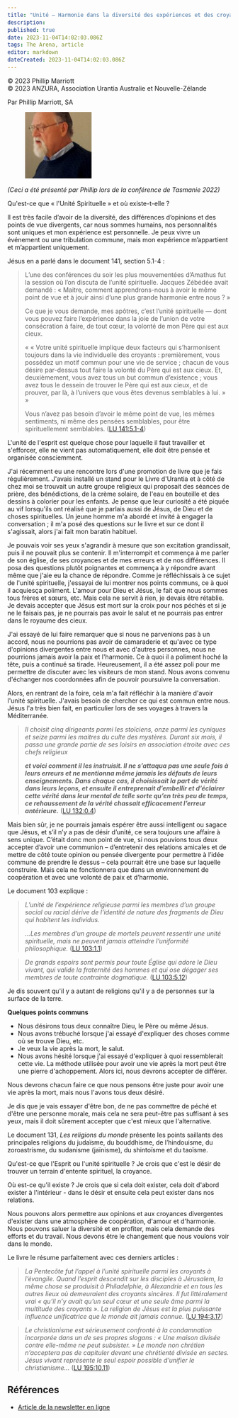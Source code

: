 ```yaml
---
title: "Unité – Harmonie dans la diversité des expériences et des croyances"
description: 
published: true
date: 2023-11-04T14:02:03.086Z
tags: The Arena, article
editor: markdown
dateCreated: 2023-11-04T14:02:03.086Z
---
```


<p class="v-card v-sheet theme--light grey lighten-3 px-2">© 2023 Phillip Marriott<br>© 2023 ANZURA, Association Urantia Australie et Nouvelle-Zélande</p>


Par Phillip Marriott, SA

<figure id="Figure_1" class="image urantiapedia image-style-align-left">
<img src="/image/article/The_Arena/Phillip-22-150x150.jpg" alt="Phillip Marriott">
</figure>

_(Ceci a été présenté par Phillip lors de la conférence de Tasmanie 2022)_

Qu'est-ce que « l'Unité Spirituelle » et où existe-t-elle ?

Il est très facile d’avoir de la diversité, des différences d’opinions et des points de vue divergents, car nous sommes humains, nos personnalités sont uniques et mon expérience est personnelle. Je peux vivre un événement ou une tribulation commune, mais mon expérience m’appartient et m’appartient uniquement.
<br style="clear:both;"/>

Jésus en a parlé dans le document 141, section 5.1-4 :

> L’une des conférences du soir les plus mouvementées d’Amathus fut la session où l’on discuta de l’unité spirituelle. Jacques Zébédée avait demandé : « Maitre, comment apprendrons-nous à avoir le même point de vue et à jouir ainsi d’une plus grande harmonie entre nous ? »
> 
> Ce que je vous demande, mes apôtres, c’est l’unité spirituelle — dont vous pouvez faire l’expérience dans la joie de l’union de votre consécration à faire, de tout cœur, la volonté de mon Père qui est aux cieux.
> 
> « « Votre unité spirituelle implique deux facteurs qui s’harmonisent toujours dans la vie individuelle des croyants : premièrement, vous possédez un motif commun pour une vie de service ; chacun de vous désire par-dessus tout faire la volonté du Père qui est aux cieux. Et, deuxièmement, vous avez tous un but commun d’existence ; vous avez tous le dessein de trouver le Père qui est aux cieux, et de prouver, par là, à l’univers que vous êtes devenus semblables à lui. » »
> 
> Vous n’avez pas besoin d’avoir le même point de vue, les mêmes sentiments, ni même des pensées semblables, pour être spirituellement semblables. ([LU 141:5.1-4](/fr/The_Urantia_Book/141#p5_1))

L'unité de l'esprit est quelque chose pour laquelle il faut travailler et s'efforcer, elle ne vient pas automatiquement, elle doit être pensée et organisée consciemment.

J'ai récemment eu une rencontre lors d'une promotion de livre que je fais régulièrement. J'avais installé un stand pour le Livre d'Urantia et à côté de chez moi se trouvait un autre groupe religieux qui proposait des séances de prière, des bénédictions, de la crème solaire, de l'eau en bouteille et des dessins à colorier pour les enfants. Je pense que leur curiosité a été piquée au vif lorsqu'ils ont réalisé que je parlais aussi de Jésus, de Dieu et de choses spirituelles. Un jeune homme m'a abordé et invité à engager la conversation ; il m'a posé des questions sur le livre et sur ce dont il s'agissait, alors j'ai fait mon baratin habituel.

Je pouvais voir ses yeux s'agrandir à mesure que son excitation grandissait, puis il ne pouvait plus se contenir. Il m'interrompit et commença à me parler de son église, de ses croyances et de mes erreurs et de nos différences. Il posa des questions plutôt poignantes et commença à y répondre avant même que j'aie eu la chance de répondre. Comme je réfléchissais à ce sujet de l'unité spirituelle, j'essayai de lui montrer nos points communs, ce à quoi il acquiesça poliment. L'amour pour Dieu et Jésus, le fait que nous sommes tous frères et sœurs, etc. Mais cela ne servit à rien, je devais être rétablie. Je devais accepter que Jésus est mort sur la croix pour nos péchés et si je ne le faisais pas, je ne pourrais pas avoir le salut et ne pourrais pas entrer dans le royaume des cieux.

J'ai essayé de lui faire remarquer que si nous ne parvenions pas à un accord, nous ne pourrions pas avoir de camaraderie et qu'avec ce type d'opinions divergentes entre nous et avec d'autres personnes, nous ne pourrions jamais avoir la paix et l'harmonie. Ce à quoi il a poliment hoché la tête, puis a continué sa tirade. Heureusement, il a été assez poli pour me permettre de discuter avec les visiteurs de mon stand. Nous avons convenu d'échanger nos coordonnées afin de pouvoir poursuivre la conversation.

Alors, en rentrant de la foire, cela m'a fait réfléchir à la manière d'avoir l'unité spirituelle. J'avais besoin de chercher ce qui est commun entre nous. Jésus l'a très bien fait, en particulier lors de ses voyages à travers la Méditerranée.

> _Il choisit cinq dirigeants parmi les stoïciens, onze parmi les cyniques et seize parmi les maitres du culte des mystères. Durant six mois, il passa une grande partie de ses loisirs en association étroite avec ces chefs religieux_
> 
> **_et voici comment il les instruisit. Il ne s’attaqua pas une seule fois à leurs erreurs et ne mentionna même jamais les défauts de leurs enseignements. Dans chaque cas, il choisissait la part de vérité dans leurs leçons, et ensuite il entreprenait d’embellir et d’éclairer cette vérité dans leur mental de telle sorte qu’en très peu de temps, ce rehaussement de la vérité chassait efficacement l’erreur antérieure._** ([LU 132:0.4](/fr/The_Urantia_Book/132#p0_4))

Mais bien sûr, je ne pourrais jamais espérer être aussi intelligent ou sagace que Jésus, et s’il n’y a pas de désir d’unité, ce sera toujours une affaire à sens unique. C’était donc mon point de vue, si nous pouvions tous deux accepter d’avoir une communion – d’entretenir des relations amicales et de mettre de côté toute opinion ou pensée divergente pour permettre à l’idée commune de prendre le dessus – cela pourrait être une base sur laquelle construire. Mais cela ne fonctionnera que dans un environnement de coopération et avec une volonté de paix et d’harmonie.

Le document 103 explique :

> _L’unité de l’expérience religieuse parmi les membres d’un groupe social ou racial dérive de l’identité de nature des fragments de Dieu qui habitent les individus._
> 
> _...Les membres d’un groupe de mortels peuvent ressentir une unité spirituelle, mais ne peuvent jamais atteindre l’uniformité philosophique._ ([LU 103:1.1](/fr/The_Urantia_Book/103#p1_1))

> _De grands espoirs sont permis pour toute Église qui adore le Dieu vivant, qui valide la fraternité des hommes et qui ose dégager ses membres de toute contrainte dogmatique._ ([LU 103:5.12](/fr/The_Urantia_Book/103#p5_12))

Je dis souvent qu'il y a autant de religions qu'il y a de personnes sur la surface de la terre.

**Quelques points communs**

- Nous désirons tous deux connaître Dieu, le Père ou même Jésus.
- Nous avons trébuché lorsque j'ai essayé d'expliquer des choses comme où se trouve Dieu, etc.
- Je veux la vie après la mort, le salut.
- Nous avons hésité lorsque j'ai essayé d'expliquer à quoi ressemblerait cette vie. La méthode utilisée pour avoir une vie après la mort peut être une pierre d'achoppement. Alors ici, nous devrons accepter de différer.

Nous devrons chacun faire ce que nous pensons être juste pour avoir une vie après la mort, mais nous l'avons tous deux désiré.

Je dis que je vais essayer d'être bon, de ne pas commettre de péché et d'être une personne morale, mais cela ne sera peut-être pas suffisant à ses yeux, mais il doit sûrement accepter que c'est mieux que l'alternative.

Le document 131, _Les religions du monde_ présente les points saillants des principales religions du judaïsme, du bouddhisme, de l’hindouisme, du zoroastrisme, du sudanisme (jaïnisme), du shintoïsme et du taoïsme.

Qu'est-ce que l'Esprit ou l'unité spirituelle ?
Je crois que c'est le désir de trouver un terrain d'entente spirituel, la croyance.

Où est-ce qu'il existe ?
Je crois que si cela doit exister, cela doit d'abord exister à l'intérieur - dans le désir et ensuite cela peut exister dans nos relations.

Nous pouvons alors permettre aux opinions et aux croyances divergentes d'exister dans une atmosphère de coopération, d'amour et d'harmonie. Nous pouvons saluer la diversité et en profiter, mais cela demande des efforts et du travail. Nous devons être le changement que nous voulons voir dans le monde.

Le livre le résume parfaitement avec ces derniers articles :

> _La Pentecôte fut l’appel à l’unité spirituelle parmi les croyants à l’évangile. Quand l’esprit descendit sur les disciples à Jérusalem, la même chose se produisit à Philadelphie, à Alexandrie et en tous les autres lieux où demeuraient des croyants sincères. Il fut littéralement vrai « qu’il n’y avait qu’un seul cœur et une seule âme parmi la multitude des croyants ». La religion de Jésus est la plus puissante influence unificatrice que le monde ait jamais connue._ ([LU 194:3.17](/fr/The_Urantia_Book/194#p3_17))

> _Le christianisme est sérieusement confronté à la condamnation incorporée dans un de ses propres slogans : « Une maison divisée contre elle-même ne peut subsister. » Le monde non chrétien n’acceptera pas de capituler devant une chrétienté divisée en sectes. Jésus vivant représente le seul espoir possible d’unifier le christianisme..._ ([LU 195:10.11](/fr/The_Urantia_Book/195#p10_11))

## Références

- [Article de la newsletter en ligne](https://anzura.urantia-association.org/2023/06/25/unity-harmony-within-diversity-of-experience-and-belief)

